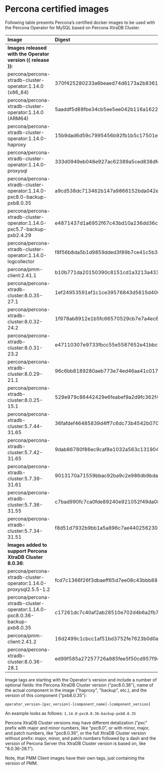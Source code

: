 # Percona certified images

Following table presents Percona’s certified docker images to be used with the
Percona Operator for MySQL based on Percona XtraDB Cluster.

| Image                                                                  | Digest                                                           |
|:-----------------------------------------------------------------------|:-----------------------------------------------------------------|
| **Images released with the Operator version {{ release }}:** | |
| percona/percona-xtradb-cluster-operator:1.14.0 (x86_64)                | 370f425280233a6beaed74d8173a2b836145596d1feb05fe1c8831d382a101db |
| percona/percona-xtradb-cluster-operator:1.14.0 (ARM64)                 | 5aaddf5d88fbe34cb5ee5ee042b116a162273a4863c856f66909231fe6f8d502 |
| percona/percona-xtradb-cluster-operator:1.14.0-haproxy                 | 15b9dad6d59c7995456b92fb1b5c17501ecbc8bafb758ff6e7417d409f06bbbd |
| percona/percona-xtradb-cluster-operator:1.14.0-proxysql                | 333d0949eb048e927ac62389a5ced838dfdffe89605b30e543c10c59feb6dca2 |
| percona/percona-xtradb-cluster-operator:1.14.0-pxc8.0-backup-pxb8.0.35 | a9cd538dc713462b147a9866152bda042e326b125a9f6bd5684b9b46e75a8b01 |
| percona/percona-xtradb-cluster-operator:1.14.0-pxc5.7-backup-pxb2.4.29 | e4871437d1a6952f67c43bd10a236dd36c72519220971a8ce644e9320a2a642e |
| percona/percona-xtradb-cluster-operator:1.14.0-logcollector            | f8f56b8da5b1d9859dded3f89b7ce41c5b3ceba6d78f7d4152bd0b14bafc60f4 |
| percona/pmm-client:2.41.1                                              | b10b771da20150390c8151cd1a3213a43348ec699064c953b2ad10783f8d7b1c |
| percona/percona-xtradb-cluster:8.0.35-27.1                             | 1ef24953591ef1c1ce39576843d5615d4060fd09458c7a39ebc3e2eda7ef486b |
| percona/percona-xtradb-cluster:8.0.32-24.2                             | 1f978ab8912e1b5fc66570529cb7e7a4ec6a38adbfce1ece78159b0fcfa7d47a |
| percona/percona-xtradb-cluster:8.0.31-23.2                             | e47110307e9733fbcc55e5587652e41bbcf794063b021533d5e705062da97927 |
| percona/percona-xtradb-cluster:8.0.29-21.1                             | 96c6bb8189280aeb773e74ed46aa41c01781b62947ed70c89efeb9f41c367ee7 |
| percona/percona-xtradb-cluster:8.0.25-15.1                             | 529e979c86442429e6feabef9a2d9fc362f4626146f208fbfac704e145a492dd |
| percona/percona-xtradb-cluster:5.7.44-31.65                            | 36fafdef46485839d4ff7c6dc73b4542b07031644c0152e911acb9734ff2be85 |
| percona/percona-xtradb-cluster:5.7.42-31.65                            | 9dab86780f86ec9caf8e1032a563c131904b75a37edeaec159a93f7d0c16c603 |
| percona/percona-xtradb-cluster:5.7.39-31.61                            | 9013170a71559bbac92ba9c2e986db9bda3a8a9e39ee1ee350e0ee94488bb6d7 |
| percona/percona-xtradb-cluster:5.7.36-31.55                            | c7bad990fc7ca0fde89240e921052f49da08b67c7c6dc54239593d61710be504 |
| percona/percona-xtradb-cluster:5.7.34-31.51                            | f8d51d7932b9bb1a5a896c7ae440256230eb69b55798ff37397aabfd58b80ccb |
| **Images added to support Percona XtraDB Cluster 8.0.36**: | |
| percona/percona-xtradb-cluster-operator:1.14.0-proxysql2.5.5-1.2       | fcd7c1366f26f3dbaeff65d7ee08c43bbb88838cec9a0085447c1b56c717870d |
| percona/percona-xtradb-cluster-operator:1.14.0-pxc8.0.36-backup-pxb8.0.35 | c17261dc7c40af2ab28510e702d4b6a2fb76b30001991fad3ddfa4271cc18157 |
| percona/pmm-client:2.41.2                                              | 16d2499c1cbcc1af51bd3752fe7623b0d0a319ee128b12d41cadf8080d1ce56b |
| percona/percona-xtradb-cluster:8.0.36-28.1                             | ed99f585a27257726a985fee5f50cd957f94f5b9ae70a5d2f0fa1e68336f3abe |

Image tags are starting with the Operator's version and include a number of
optional fields: the Percona XtraDB Cluster version ("pxc8.0.36"), name of the
actual component in the image ("haproxy", "backup", etc.), and the version of
this component ("pxb8.0.35"):

`operator_version-[pxc_version]-[component_name]-[component_version]`

An example looks as follows: `1.14.0-pxc8.0.36-backup-pxb8.0.35`

Percona XtraDB Cluster versions may have different
detalization ("pxc" prefix with major and minor numbers, like "pxc8.0", or
with minor, major, and patch numbers, like "pxc8.0.36", or the full XtraDB
Cluster version without prefix: major, minor, and patch numbers followed by
a dash and the version of Percona Server this XtraDB Cluster version is based
on, like "8.0.36-28.1").

Note, that PMM Client images have their own tags, just containing the version
of PMM.

